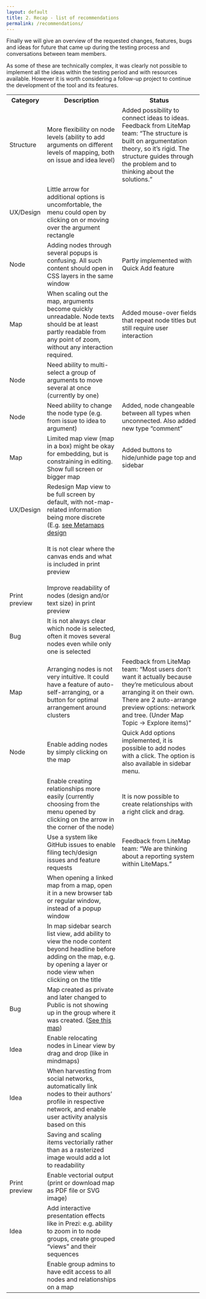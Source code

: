 ```yaml
---
layout: default
title: 2. Recap - list of recommendations
permalink: /recommendations/
---
```


Finally we will give an overview of the requested changes, features, bugs and ideas for future that came up during the testing process and conversations between team members. 

As some of these are technically complex, it was clearly not possible to implement all the ideas within the testing period and with resources available. However it is worth considering a follow-up project to continue the development of the tool and its features.

<table>
<tr>
<th>Category</th>
<th>Description</th>
<th>Status</th>
</tr>
<tr>
<td>Structure</td>
<td>
More flexibility on node levels (ability to add arguments on different levels of mapping, both on issue and idea level)</td>
<td>
Added possibility to connect ideas to ideas. 
Feedback from LiteMap team:
“The structure is built on argumentation theory, so it’s rigid. The structure guides through the problem and to thinking about the solutions.”</td>
</tr>
<tr><td>
UX/Design</td>
<td>
Little arrow for additional options is uncomfortable, the menu could open by clicking on or moving over the argument rectangle</td>
<td></td>
</tr>
<tr><td>
Node</td>
<td>
Adding nodes through several popups is confusing. All such content should open in CSS layers in the same window</td>
<td>
Partly implemented with Quick Add feature</td>
</tr>
<tr><td>
Map</td>
<td>
When scaling out the map, arguments become quickly unreadable. Node texts should be at least partly readable from any point of zoom, without any interaction required.</td>
<td>
Added mouse-over fields that repeat node titles but still require user interaction</td>
</tr>
<tr><td>
Node</td>
<td>
Need ability to multi-select a group of arguments to move several at once (currently by one)</td>
<td></td>

</tr>
<tr><td>
Node</td>
<td>
Need ability to change the node type (e.g. from issue to idea to argument)</td>
<td>
Added, node changeable between all types when unconnected. Also added new type “comment”</td>
</tr>
<tr><td>
Map</td>
<td>
Limited map view (map in a box) might be okay for embedding, but is constraining in editing. Show full screen or bigger map</td>
<td>
Added buttons to hide/unhide page top and sidebar</td>
</tr>
<tr><td>
UX/Design</td>
<td>
Redesign Map view to be full screen by default, with not-map-related information being more discrete (E.g. <a href="http://metamaps.cc/maps/884">see Metamaps design</a></td>
<td></td>

</tr>
<tr><td>
</td>
<td>

It is not clear where the canvas ends and what is included in print preview</td>
<td></td>
</tr>
<tr><td>

Print preview</td>
<td>
Improve readability of nodes (design and/or text size) in print preview</td>
<td></td>

</tr>
<tr><td>
Bug</td>
<td>
It is not always clear which node is selected, often it moves several nodes even while only one is selected</td>
<td></td>
</tr>
<tr><td>

Map</td>
<td>
Arranging nodes is not very intuitive. It could have a feature of auto-self-arranging, or a button for optimal arrangement around clusters </td>
<td>
Feedback from LiteMap team: “Most users don’t want it actually because they’re meticulous about arranging it on their own. There are 2 auto-arrange preview options: network and tree. (Under Map Topic → Explore items)” </td>

</tr>
<tr><td>
Node</td>
<td>
Enable adding nodes by simply clicking on the map</td>
<td>
Quick Add options implemented, it is possible to add nodes with a click. The option is also available in sidebar menu.</td>
</tr>
<tr><td>
</td>
<td>
Enable creating relationships more easily (currently choosing from the menu opened by clicking on the arrow in the corner of the node)</td>
<td>
It is now possible to create relationships with a right click and drag.
</td>
</tr>
<tr><td>
	</td>
<td>
Use a system like GitHub issues to enable filing tech/design issues and feature requests</td>
<td>
Feedback from LiteMap team: “We are thinking about a reporting system within LiteMaps.”</td>

</tr>
<tr><td>
	</td>
<td>
When opening a linked map from a map, open it in a new browser  tab or regular window, instead of a popup window
</td>
<td></td>


</tr>
<tr><td>
</td>
<td>
In map sidebar search list view, add ability to view the node content beyond headline before adding on the map, e.g. by opening a layer or node view when clicking on the title</td>
<td></td>


</tr>
<tr><td>
Bug</td>
<td>
Map created as private and later changed to Public is not showing up in the group where it was created. (<a href="https://litemap.net/map.php?id=822351732270106009001432920111">See this map</a>)</td>
<td></td>


</tr>
<tr><td>
Idea</td>
<td>
Enable relocating nodes in Linear view by drag and drop (like in mindmaps)</td>
<td></td>


</tr>
<tr><td>
Idea</td>
<td>
When harvesting from social networks, automatically link nodes to their authors’ profile in respective network, and enable user activity analysis based on this</td>
<td></td>


</tr>
<tr>
<td>
	</td>
<td>
Saving and scaling items vectorially rather than as a rasterized image would add a lot to readability</td>
<td></td>

</tr>
<tr><td>
Print preview</td>
<td>
Enable vectorial output (print or download map as PDF file or SVG image)</td>
<td></td>

</tr>
<tr><td>
Idea</td>
<td>
Add interactive presentation effects like in Prezi: e.g. ability to zoom in to node groups, create grouped “views” and their sequences</td>
<td></td>




</tr>
<tr><td></td>
<td>
Enable group admins to have edit access to all nodes and relationships on a map</td>
<td></td>
</tr>
</table>
